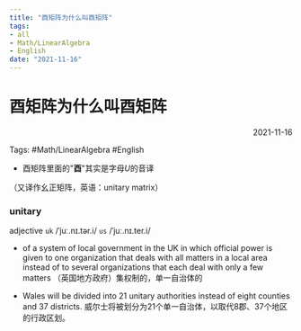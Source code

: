 ```yaml
---
title: "酉矩阵为什么叫酉矩阵"
tags:
- all
- Math/LinearAlgebra
- English
date: "2021-11-16"
---
```

# 酉矩阵为什么叫酉矩阵

<div align="right"> 2021-11-16</div>

Tags: #Math/LinearAlgebra #English 

- 酉矩阵里面的"**酉**"其实是字母$U$的音译

（又译作幺正矩阵，英语：unitary matrix）


### unitary
adjective
`uk` /ˈjuː.nɪ.tər.i/ `us` /ˈjuː.nɪ.ter.i/
- of a system of local government in the UK in which official power is given to one organization that deals with all matters in a local area instead of to several organizations that each deal with only a few matters
（英国地方政府）集权制的，单一自治体的

- Wales will be divided into 21 unitary authorities instead of eight counties and 37 districts. 威尔士将被划分为21个单一自治体，以取代8郡、37个地区的行政区划。


